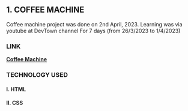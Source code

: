 ## 1. COFFEE MACHINE

Coffee machine project was done on 2nd April, 2023. 
Learning was via youtube at DevTown channel
For 7 days (from 26/3/2023 to 1/4/2023)

### LINK
**[Coffee Machine](https://docs.google.com/forms/d/e/1FAIpQLSfHVB0OkS9Qvl0iJeQ9dGKIsDfkSsXP_Kl5eGCJXl7enzgRzA/viewform)**

### TECHNOLOGY USED

#### I. HTML
#### II. CSS